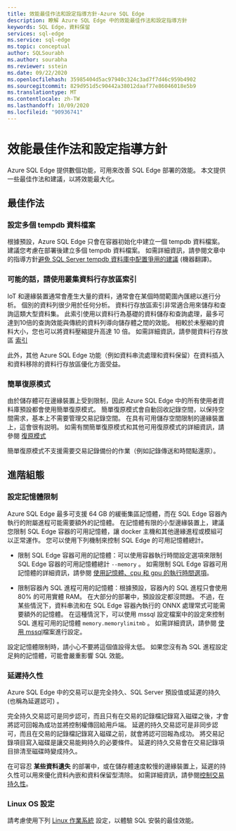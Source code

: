 ```yaml
---
title: 效能最佳作法和設定指導方針-Azure SQL Edge
description: 瞭解 Azure SQL Edge 中的效能最佳作法和設定指導方針
keywords: SQL Edge，資料保留
services: sql-edge
ms.service: sql-edge
ms.topic: conceptual
author: SQLSourabh
ms.author: sourabha
ms.reviewer: sstein
ms.date: 09/22/2020
ms.openlocfilehash: 35985404d5ac97940c324c3ad7f7d46c959b4902
ms.sourcegitcommit: 829d951d5c90442a38012daaf77e86046018e5b9
ms.translationtype: MT
ms.contentlocale: zh-TW
ms.lasthandoff: 10/09/2020
ms.locfileid: "90936741"
---
```

# <a name="performance-best-practices-and-configuration-guidelines"></a>效能最佳作法和設定指導方針

Azure SQL Edge 提供數個功能，可用來改善 SQL Edge 部署的效能。 本文提供一些最佳作法和建議，以將效能最大化。 

## <a name="best-practices"></a>最佳作法 

### <a name="configure-multiple-tempdb-data-files"></a>設定多個 tempdb 資料檔案

根據預設，Azure SQL Edge 只會在容器初始化中建立一個 tempdb 資料檔案。 建議您考慮在部署後建立多個 tempdb 資料檔案。 如需詳細資訊，請參閱文章中的指導方針[避免 SQL Server tempdb 資料庫中配置爭用的建議](https://support.microsoft.com/help/2154845/recommendations-to-reduce-allocation-contention-in-sql-server-tempdb-d) \(機器翻譯\)。

### <a name="use-clustered-columnstore-indexes-where-possible"></a>可能的話，請使用叢集資料行存放區索引

IoT 和邊緣裝置通常會產生大量的資料，通常會在某個時間範圍內匯總以進行分析。 個別的資料列很少用於任何分析。 資料行存放區索引非常適合用來儲存和查詢這類大型資料集。 此索引使用以資料行為基礎的資料儲存和查詢處理，最多可達到10倍的查詢效能與傳統的資料列導向儲存體之間的效能。 相較於未壓縮的資料大小，您也可以將資料壓縮提升高達 10 倍。 如需詳細資訊，請參閱資料行存放區 [索引](https://docs.microsoft.com/sql/relational-databases/indexes/columnstore-indexes-overview)

此外，其他 Azure SQL Edge 功能（例如資料串流處理和資料保留）在資料插入和資料移除的資料行存放區優化方面受益。 

### <a name="simple-recovery-model"></a>簡單復原模式

由於儲存體可在邊緣裝置上受到限制，因此 Azure SQL Edge 中的所有使用者資料庫預設都會使用簡單復原模式。 簡單復原模式會自動回收記錄空間，以保持空間需求，基本上不需要管理交易記錄空間。 在具有可用儲存空間限制的邊緣裝置上，這會很有説明。 如需有關簡單復原模式和其他可用復原模式的詳細資訊，請參閱 [復原模式](https://docs.microsoft.com/sql/relational-databases/backup-restore/recovery-models-sql-server)

簡單復原模式不支援需要交易記錄備份的作業（例如記錄傳送和時間點還原）。  

## <a name="advanced-configuration"></a>進階組態 

### <a name="setting-memory-limits"></a>設定記憶體限制

Azure SQL Edge 最多可支援 64 GB 的緩衝集區記憶體，而在 SQL Edge 容器內執行的附屬進程可能需要額外的記憶體。 在記憶體有限的小型邊緣裝置上，建議您限制 SQL Edge 容器的可用記憶體，讓 docker 主機和其他邊緣進程或模組可以正常運作。 您可以使用下列機制來控制 SQL Edge 的可用記憶體總計。 

- 限制 SQL Edge 容器可用的記憶體：可以使用容器執行時間設定選項來限制 SQL Edge 容器的可用記憶體總計 `--memory` 。 如需限制 SQL Edge 容器可用記憶體的詳細資訊，請參閱 [使用記憶體、cpu 和 gpu 的執行時間選項](https://docs.docker.com/config/containers/resource_constraints/)。

- 限制容器內 SQL 進程可用的記憶體：根據預設，容器內的 SQL 進程只會使用80% 的可用實體 RAM。 在大部分的部署中，預設設定都沒問題。 不過，在某些情況下，資料串流和在 SQL Edge 容器內執行的 ONNX 處理常式可能需要額外的記憶體。 在這種情況下，可以使用 mssql 設定檔案中的設定來控制 SQL 進程可用的記憶體 `memory.memorylimitmb` 。 如需詳細資訊，請參閱 [使用 mssql](configure.md#configure-by-using-an-mssqlconf-file)檔案進行設定。

設定記憶體限制時，請小心不要將這個值設得太低。 如果您沒有為 SQL 進程設定足夠的記憶體，可能會嚴重影響 SQL 效能。

### <a name="delayed-durability"></a>延遲持久性

Azure SQL Edge 中的交易可以是完全持久、SQL Server 預設值或延遲的持久 (也稱為延遲認可) 。

完全持久交易認可是同步認可，而且只有在交易的記錄檔記錄寫入磁碟之後，才會將認可回報為成功並將控制權傳回給用戶端。 延遲的持久交易認可是非同步認可，而且在交易的記錄檔記錄寫入磁碟之前，就會將認可回報為成功。 將交易記錄項目寫入磁碟是讓交易能夠持久的必要條件。 延遲的持久交易會在交易記錄項目排清至磁碟時變成持久。 

在可容忍 **某些資料遺失** 的部署中，或在儲存體速度較慢的邊緣裝置上，延遲的持久性可以用來優化資料內嵌和資料保留型清除。 如需詳細資訊，請參閱[控制交易持久性](https://docs.microsoft.com/sql/relational-databases/logs/control-transaction-durability)。


### <a name="linux-os-configurations"></a>Linux OS 設定 

請考慮使用下列 [Linux 作業系統](https://docs.microsoft.com/sql/linux/sql-server-linux-performance-best-practices#linux-os-configuration) 設定，以體驗 SQL 安裝的最佳效能。








